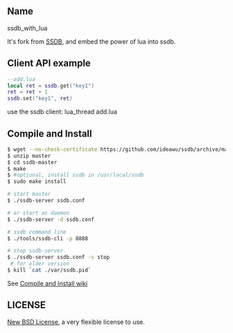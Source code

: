 ## Name

ssdb_with_lua


It's fork from [SSDB](https://github.com/ideawu/ssdb), and embed the power of lua into ssdb.


## Client API example

```lua
--add.lua
local ret = ssdb.get("key1")
ret = ret + 1
ssdb.set("key1", ret)
```

use the ssdb client:
lua_thread add.lua


## Compile and Install

```sh
$ wget --no-check-certificate https://github.com/ideawu/ssdb/archive/master.zip
$ unzip master
$ cd ssdb-master
$ make
$ #optional, install ssdb in /usr/local/ssdb
$ sudo make install

# start master
$ ./ssdb-server ssdb.conf

# or start as daemon
$ ./ssdb-server -d ssdb.conf

# ssdb command line
$ ./tools/ssdb-cli -p 8888

# stop ssdb-server
$ ./ssdb-server ssdb.conf -s stop
 # for older version
$ kill `cat ./var/ssdb.pid`
```

See [Compile and Install wiki](http://ssdb.io/docs/install.html)


## LICENSE

[New BSD License](http://opensource.org/licenses/BSD-3-Clause), a very flexible license to use.

